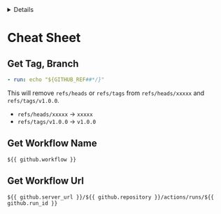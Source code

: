 <!-- START doctoc generated TOC please keep comment here to allow auto update -->
<!-- DON'T EDIT THIS SECTION, INSTEAD RE-RUN doctoc TO UPDATE -->
<details>
<summary>Details</summary>

- [Cheat Sheet](#cheat-sheet)
  - [Get Tag, Branch](#get-tag-branch)
  - [Get Workflow Name](#get-workflow-name)
  - [Get Workflow Url](#get-workflow-url)

</details>
<!-- END doctoc generated TOC please keep comment here to allow auto update -->

# Cheat Sheet

## Get Tag, Branch

```yaml
- run: echo "${GITHUB_REF##*/}"
```

This will remove `refs/heads` or `refs/tags` from `refs/heads/xxxxx` and `refs/tags/v1.0.0`.

* `refs/heads/xxxxx` -> `xxxxx`
* `refs/tags/v1.0.0` -> `v1.0.0`

## Get Workflow Name

```
${{ github.workflow }}
```

## Get Workflow Url

```
${{ github.server_url }}/${{ github.repository }}/actions/runs/${{ github.run_id }}
```
